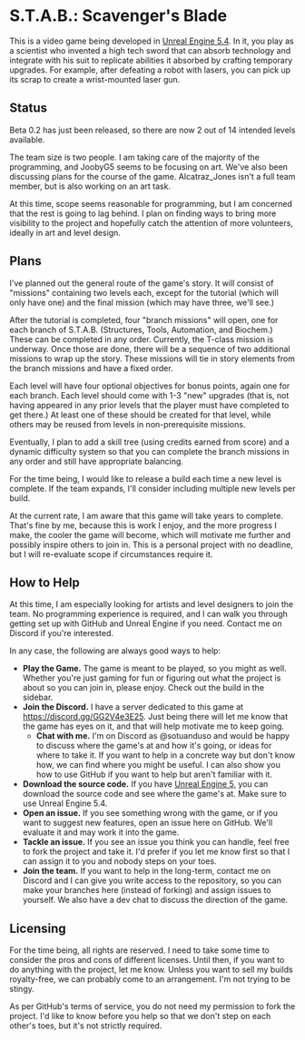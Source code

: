 # S.T.A.B.: Scavenger's Blade

This is a video game being developed in [Unreal Engine 5.4](https://www.unrealengine.com/en-US/unreal-engine-5). In it, you play as a scientist who invented a high tech sword that can absorb technology and integrate with his suit to replicate abilities it absorbed by crafting temporary upgrades. For example, after defeating a robot with lasers, you can pick up its scrap to create a wrist-mounted laser gun.

## Status

Beta 0.2 has just been released, so there are now 2 out of 14 intended levels available.

The team size is two people. I am taking care of the majority of the programming, and JoobyG5 seems to be focusing on art. We've also been discussing plans for the course of the game. Alcatraz_Jones isn't a full team member, but is also working on an art task.

At this time, scope seems reasonable for programming, but I am concerned that the rest is going to lag behind. I plan on finding ways to bring more visibility to the project and hopefully catch the attention of more volunteers, ideally in art and level design.

## Plans

I've planned out the general route of the game's story. It will consist of "missions" containing two levels each, except for the tutorial (which will only have one) and the final mission (which may have three, we'll see.)

After the tutorial is completed, four "branch missions" will open, one for each branch of S.T.A.B. (Structures, Tools, Automation, and Biochem.) These can be completed in any order. Currently, the T-class mission is underway. Once those are done, there will be a sequence of two additional missions to wrap up the story. These missions will tie in story elements from the branch missions and have a fixed order.

Each level will have four optional objectives for bonus points, again one for each branch. Each level should come with 1-3 "new" upgrades (that is, not having appeared in any prior levels that the player must have completed to get there.) At least one of these should be created for that level, while others may be reused from levels in non-prerequisite missions.

Eventually, I plan to add a skill tree (using credits earned from score) and a dynamic difficulty system so that you can complete the branch missions in any order and still have appropriate balancing.

For the time being, I would like to release a build each time a new level is complete. If the team expands, I'll consider including multiple new levels per build.

At the current rate, I am aware that this game will take years to complete. That's fine by me, because this is work I enjoy, and the more progress I make, the cooler the game will become, which will motivate me further and possibly inspire others to join in. This is a personal project with no deadline, but I will re-evaluate scope if circumstances require it.

## How to Help

At this time, I am especially looking for artists and level designers to join the team. No programming experience is required, and I can walk you through getting set up with GitHub and Unreal Engine if you need. Contact me on Discord if you're interested.

In any case, the following are always good ways to help:
* **Play the Game.** The game is meant to be played, so you might as well. Whether you're just gaming for fun or figuring out what the project is about so you can join in, please enjoy. Check out the build in the sidebar.
* **Join the Discord.** I have a server dedicated to this game at https://discord.gg/GG2V4e3E25. Just being there will let me know that the game has eyes on it, and that will help motivate me to keep going.
    * **Chat with me.** I'm on Discord as @sotuanduso and would be happy to discuss where the game's at and how it's going, or ideas for where to take it. If you want to help in a concrete way but don't know how, we can find where you might be useful. I can also show you how to use GitHub if you want to help but aren't familiar with it.
* **Download the source code.** If you have [Unreal Engine 5](https://www.unrealengine.com/en-US/unreal-engine-5), you can download the source code and see where the game's at. Make sure to use Unreal Engine 5.4.
* **Open an issue.** If you see something wrong with the game, or if you want to suggest new features, open an issue here on GitHub. We'll evaluate it and may work it into the game.
* **Tackle an issue.** If you see an issue you think you can handle, feel free to fork the project and take it. I'd prefer if you let me know first so that I can assign it to you and nobody steps on your toes.
* **Join the team.** If you want to help in the long-term, contact me on Discord and I can give you write access to the repository, so you can make your branches here (instead of forking) and assign issues to yourself. We also have a dev chat to discuss the direction of the game.

## Licensing

For the time being, all rights are reserved. I need to take some time to consider the pros and cons of different licenses. Until then, if you want to do anything with the project, let me know. Unless you want to sell my builds royalty-free, we can probably come to an arrangement. I'm not trying to be stingy.

As per GitHub's terms of service, you do not need my permission to fork the project. I'd like to know before you help so that we don't step on each other's toes, but it's not strictly required.
